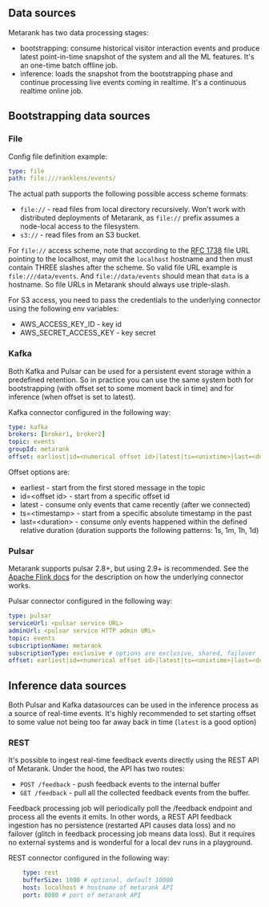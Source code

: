 ## Data sources

Metarank has two data processing stages:
* bootstrapping: consume historical visitor interaction events and produce latest point-in-time snapshot of the system 
and all the ML features. It's an one-time batch offline job.
* inference: loads the snapshot from the bootstrapping phase and continue processing live events coming in realtime. It's
a continuous realtime online job.

## Bootstrapping data sources

### File

Config file definition example:
```yaml
type: file
path: file:///ranklens/events/
```

The actual path supports the following possible access scheme formats:
* `file://` - read files from local directory recursively. Won't work with distributed deployments of Metarank, as 
`file://` prefix assumes a node-local access to the filesystem.
* `s3://` - read files from an S3 bucket.

For `file://` access scheme, note that according to the [RFC 1738](https://www.ietf.org/rfc/rfc1738.txt) file URL 
pointing to the localhost, may omit the `localhost` hostname and then must contain THREE slashes after the scheme. 
So valid file URL example is `file:///data/events`. And `file://data/events` should mean that `data` is a hostname.
So file URLs in Metarank should always use triple-slash.

For S3 access, you need to pass the credentials to the underlying connector using the following env variables:
* AWS_ACCESS_KEY_ID - key id
* AWS_SECRET_ACCESS_KEY - key secret


### Kafka

Both Kafka and Pulsar can be used for a persistent event storage within a predefined retention. So in practice you
can use the same system both for bootstrapping (with offset set to some moment back in time) and for inference (when
offset is set to latest).

Kafka connector configured in the following way:

```yaml
type: kafka
brokers: [broker1, broker2]
topic: events
groupId: metarank
offset: earliest|id=<numerical offset id>|latest|ts=<unixtime>|last=<duration>
```
Offset options are:
* earliest - start from the first stored message in the topic
* id=\<offset id\> - start from a specific offset id
* latest - consume only events that came recently (after we connected)
* ts=\<timestamp\> - start from a specific absolute timestamp in the past
* last=\<duration\> - consume only events happened within the defined relative duration (duration supports the 
following patterns: 1s, 1m, 1h, 1d)

### Pulsar

Metarank supports pulsar 2.8+, but using 2.9+ is recommended. See the [Apache Flink docs](https://nightlies.apache.org/flink/flink-docs-master/docs/connectors/datastream/pulsar/)
for the description on how the underlying connector works.

Pulsar connector configured in the following way:
```yaml
type: pulsar
serviceUrl: <pulsar service URL>
adminUrl: <pulsar service HTTP admin URL>
topic: events
subscriptionName: metarank
subscriptionType: exclusive # options are exclusive, shared, failover
offset: earliest|id=<numerical offset id>|latest|ts=<unixtime>|last=<duration>
```

## Inference data sources

Both Pulsar and Kafka datasources can be used in the inference process as a source of real-time events. 
It's highly recommended to set starting offset to some value not being too far away back in time (`latest` is a good option)

### REST

It's possible to ingest real-time feedback events directly using the REST API of Metarank. Under the hood, the API has 
two routes:
* `POST /feedback` - push feedback events to the internal buffer
* `GET /feedback` - pull all the collected feedback events from the buffer.

Feedback processing job will periodically poll the /feedback endpoint and process all the events it emits. In other words, 
a REST API feedback ingestion has no persistence (restarted API causes data loss) and no failover (glitch in feedback processing
job means data loss). But it requires no external systems and is wonderful for a local dev runs in a playground.

REST connector configured in the following way:
```yaml
    type: rest
    bufferSize: 1000 # optional, default 10000
    host: localhost # hostname of metarank API
    port: 8080 # port of metarank API
```
